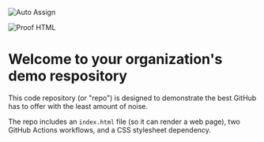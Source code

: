 ![Auto Assign](https://github.com/Bangkit-CC242-PS529/demo-repository/actions/workflows/auto-assign.yml/badge.svg)

![Proof HTML](https://github.com/Bangkit-CC242-PS529/demo-repository/actions/workflows/proof-html.yml/badge.svg)

# Welcome to your organization's demo respository
This code repository (or "repo") is designed to demonstrate the best GitHub has to offer with the least amount of noise.

The repo includes an `index.html` file (so it can render a web page), two GitHub Actions workflows, and a CSS stylesheet dependency.
